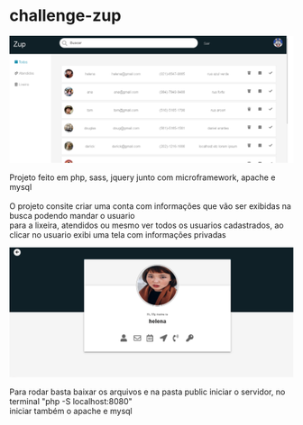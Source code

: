 # challenge-zup

<img src="layout.png"/>

Projeto feito em php, sass, jquery junto com microframework, apache e mysql<br><br>
O projeto consite criar uma conta com informações que vão ser exibidas na busca podendo mandar o usuario<br> para a lixeira, atendidos ou mesmo ver todos os usuarios cadastrados, ao clicar no usuario exibi uma tela com informações privadas

<img src="layout2.png"/>

Para rodar basta baixar os arquivos e na pasta public iniciar o servidor, no terminal "php -S localhost:8080"<br>
iniciar também o apache e mysql
